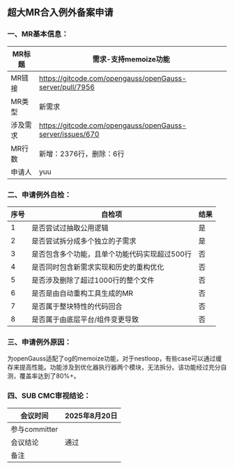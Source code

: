 ## 超大MR合入例外备案申请
### 一、MR基本信息：
| MR标题  | 需求-支持memoize功能 |
|---|---|
| MR链接  | https://gitcode.com/opengauss/openGauss-server/pull/7956 |
| MR类型  | 新需求 |
| 涉及需求  | https://gitcode.com/opengauss/openGauss-server/issues/670 |
| MR行数  | 新增：2376行，删除：6行 |
| 申请人  | yuu |

### 二、申请例外自检：
| 序号  | 自检项 | 结果 |
|---|---|---|
| 1  | 是否尝试过抽取公用逻辑 | 是 |
| 2  | 是否尝试拆分成多个独立的子需求 | 是 |
| 3  | 是否包含多个功能，且单个功能代码实现超过500行 | 否 |
| 4  | 是否同时包含新需求实现和历史的重构优化 | 否 |
| 5  | 是否涉及删除了超过1000行的整个文件 | 否 |
| 6  | 是否是由自动重构工具生成的MR | 否 |
| 7  | 是否属于整块特性的代码回合 | 否 |
| 8  | 是否属于由底层平台/组件变更导致 | 否 |

### 三、申请例外原因：

为openGauss适配了og的memoize功能，对于nestloop，有些case可以通过缓存来提高性能。功能涉及到优化器执行器两个模块，无法拆分。该功能经过充分自测，覆盖率达到了80%+。

### 四、SUB CMC审视结论：

| 会议时间  | 2025年8月20日 |
|---|---|
| 参与committer  |  |
| 会议结论  | 通过 |
| 备注  |  |
